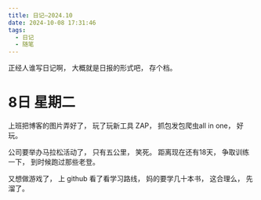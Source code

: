 ```yaml
---
title: 日记—2024.10
date: 2024-10-08 17:31:46
tags:
  - 日记
  - 随笔
---
```


正经人谁写日记啊， 大概就是日报的形式吧， 存个档。

# 8日 星期二

上班把博客的图片弄好了， 玩了玩新工具 ZAP， 抓包发包爬虫all in one， 好玩。

公司要举办马拉松活动了， 只有五公里， 笑死。 距离现在还有18天， 争取训练一下， 到时候跑过那些老登。

又想做游戏了， 上 github 看了看学习路线， 妈的要学几十本书， 这合理么， 先溜了。

